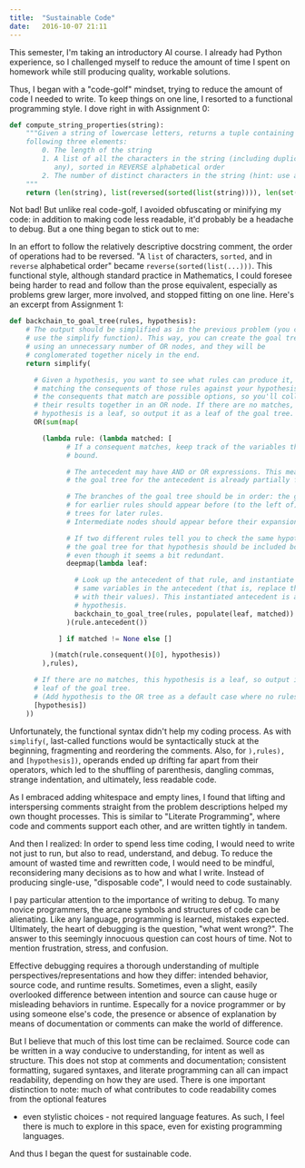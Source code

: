 ```yaml
---
title:  "Sustainable Code"
date:   2016-10-07 21:11
---
```


This semester, I'm taking an introductory AI course. I already had Python
experience, so I challenged myself to reduce the amount of time I spent on
homework while still producing quality, workable solutions.

Thus, I began with a "code-golf" mindset, trying to reduce the amount of code
I needed to write. To keep things on one line, I resorted to a functional
programming style. I dove right in with Assignment 0:

```python
def compute_string_properties(string):
    """Given a string of lowercase letters, returns a tuple containing the
    following three elements:
        0. The length of the string
        1. A list of all the characters in the string (including duplicates, if
           any), sorted in REVERSE alphabetical order
        2. The number of distinct characters in the string (hint: use a set)
    """
    return (len(string), list(reversed(sorted(list(string)))), len(set(string)))
```

Not bad! But unlike real code-golf, I avoided obfuscating or minifying my
code: in addition to making code less readable, it'd probably be a headache to
debug. But a one thing began to stick out to me:

In an effort to follow the relatively descriptive docstring comment, the order
of operations had to be reversed. "A `list` of characters, `sorted`, and in
`reverse` alphabetical order" became `reverse(sorted(list(...)))`. This
functional style, although standard practice in Mathematics, I could foresee
being harder to read and follow than the prose equivalent, especially as
problems grew larger, more involved, and stopped fitting on one line. Here's
an excerpt from Assignment 1:

```python
def backchain_to_goal_tree(rules, hypothesis):
    # The output should be simplified as in the previous problem (you can
    # use the simplify function). This way, you can create the goal trees
    # using an unnecessary number of OR nodes, and they will be
    # conglomerated together nicely in the end.
    return simplify(

      # Given a hypothesis, you want to see what rules can produce it, by
      # matching the consequents of those rules against your hypothesis. All
      # the consequents that match are possible options, so you'll collect
      # their results together in an OR node. If there are no matches, this
      # hypothesis is a leaf, so output it as a leaf of the goal tree.
      OR(sum(map(

        (lambda rule: (lambda matched: [
              # If a consequent matches, keep track of the variables that are
              # bound.

              # The antecedent may have AND or OR expressions. This means that
              # the goal tree for the antecedent is already partially formed.

              # The branches of the goal tree should be in order: the goal trees
              # for earlier rules should appear before (to the left of) the goal
              # trees for later rules.
              # Intermediate nodes should appear before their expansions.

              # If two different rules tell you to check the same hypothesis,
              # the goal tree for that hypothesis should be included both times,
              # even though it seems a bit redundant.
              deepmap(lambda leaf:

                # Look up the antecedent of that rule, and instantiate those
                # same variables in the antecedent (that is, replace the variables
                # with their values). This instantiated antecedent is a new
                # hypothesis.
                backchain_to_goal_tree(rules, populate(leaf, matched))
              )(rule.antecedent())

            ] if matched != None else []

          )(match(rule.consequent()[0], hypothesis))
        ),rules),

      # If there are no matches, this hypothesis is a leaf, so output it as a
      # leaf of the goal tree.
      # (Add hypothesis to the OR tree as a default case where no rules match.)
      [hypothesis])
    ))
```

Unfortunately, the functional syntax didn't help my coding process. As with
`simplify(`, last-called functions would be syntactically stuck at the
beginning, fragmenting and reordering the comments. Also, for `),rules),` and
`[hypothesis])`, operands ended up drifting far apart from their operators,
which led to the shuffling of parenthesis, dangling commas, strange
indentation, and ultimately, less readable code.

As I embraced adding whitespace and empty lines, I found that lifting and
interspersing comments straight from the problem descriptions helped my own
thought processes. This is similar to "Literate Programming", where code and
comments support each other, and are written tightly in tandem.

And then I realized: In order to spend less time coding, I would need to write
not just to run, but also to read, understand, and debug. To reduce the amount
of wasted time and rewritten code, I would need to be mindful, reconsidering
many decisions as to how and what I write. Instead of producing single-use,
"disposable code", I would need to code sustainably.

I pay particular attention to the importance of writing to debug. To many
novice programmers, the arcane symbols and structures of code can be
alienating. Like any language, programming is learned, mistakes expected.
Ultimately, the heart of debugging is the question, "what went wrong?". The
answer to this seemingly innocuous question can cost hours of time. Not to
mention frustration, stress, and confusion.

Effective debugging requires a thorough understanding of multiple
perspectives/representations and how they differ: intended behavior, source
code, and runtime results. Sometimes, even a slight, easily overlooked
difference between intention and source can cause huge or misleading behaviors
in runtime. Especally for a novice programmer or by using someone else's code,
the presence or absence of explanation by means of documentation or comments
can make the world of difference.

But I believe that much of this lost time can be reclaimed. Source code can be
written in a way conducive to understanding, for intent as well as structure.
This does not stop at comments and documentation; consistent formatting,
sugared syntaxes, and literate programming can all can impact readability,
depending on how they are used. There is one important distinction to note:
much of what contributes to code readability comes from the optional features
- even stylistic choices - not required language features. As such, I feel
there is much to explore in this space, even for existing programming
languages.

And thus I began the quest for sustainable code.
